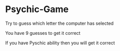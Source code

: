 # Psychic-Game

Try to guess which letter the computer has selected

You have 9 guesses to get it correct

If you have Pyschic ability then you will get it correct